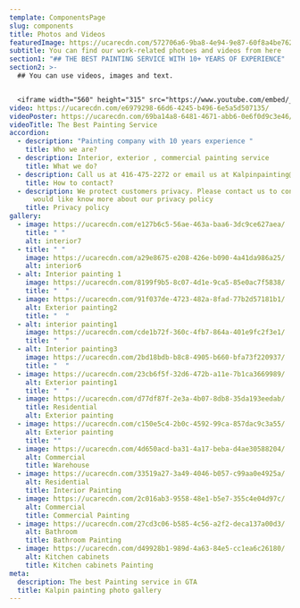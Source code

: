```yaml
---
template: ComponentsPage
slug: components
title: Photos and Videos
featuredImage: https://ucarecdn.com/572706a6-9ba8-4e94-9e87-60f8a4be7622/
subtitle: You can find our work-related photoes and videos from here
section1: "## THE BEST PAINTING SERVICE WITH 10+ YEARS OF EXPERIENCE"
section2: >-
  ## You can use videos, images and text.


  <iframe width="560" height="315" src="https://www.youtube.com/embed/_m2CHvfVK5I" frameborder="0" allow="accelerometer; autoplay; clipboard-write; encrypted-media; gyroscope; picture-in-picture" allowfullscreen></iframe>
video: https://ucarecdn.com/e6979298-66d6-4245-b496-6e5a5d507135/
videoPoster: https://ucarecdn.com/69ba14a8-6481-4671-abb6-0e6f0d9c3e46/
videoTitle: The Best Painting Service
accordion:
  - description: "Painting company with 10 years experience "
    title: Who we are?
  - description: Interior, exterior , commercial painting service
    title: What we do?
  - description: Call us at 416-475-2272 or email us at Kalpinpainting@gmail.com
    title: How to contact?
  - description: We protect customers privacy. Please contact us to consult if you
      would like know more about our privacy policy
    title: Privacy policy
gallery:
  - image: https://ucarecdn.com/e127b6c5-56ae-463a-baa6-3dc9ce627aea/
    title: " "
    alt: interior7
  - title: " "
    image: https://ucarecdn.com/a29e8675-e208-426e-b090-4a41da986a25/
    alt: interior6
  - alt: Interior painting 1
    image: https://ucarecdn.com/8199f9b5-8c07-4d1e-9ca5-85e0ac7f5838/
    title: "  "
  - image: https://ucarecdn.com/91f037de-4723-482a-8fad-77b2d57181b1/
    alt: Exterior painting2
    title: "  "
  - alt: interior painting1
    image: https://ucarecdn.com/cde1b72f-360c-4fb7-864a-401e9fc2f3e1/
    title: "  "
  - alt: Interior painting3
    image: https://ucarecdn.com/2bd18bdb-b8c8-4905-b660-bfa73f220937/
    title: "  "
  - image: https://ucarecdn.com/23cb6f5f-32d6-472b-a11e-7b1ca3669989/
    alt: Exterior painting1
    title: "  "
  - image: https://ucarecdn.com/d77df87f-2e3a-4b07-8db8-35da193eedab/
    title: Residential
    alt: Exterior painting
  - image: https://ucarecdn.com/c150e5c4-2b0c-4592-99ca-857dac9c3a55/
    alt: Exterior painting
    title: ""
  - image: https://ucarecdn.com/4d650acd-ba31-4a17-beba-d4ae30588204/
    alt: Commercial
    title: Warehouse
  - image: https://ucarecdn.com/33519a27-3a49-4046-b057-c99aa0e4925a/
    alt: Residential
    title: Interior Painting
  - image: https://ucarecdn.com/2c016ab3-9558-48e1-b5e7-355c4e04d97c/
    alt: Commercial
    title: Commercial Painting
  - image: https://ucarecdn.com/27cd3c06-b585-4c56-a2f2-deca137a00d3/
    alt: Bathroom
    title: Bathroom Painting
  - image: https://ucarecdn.com/d49928b1-989d-4a63-84e5-cc1ea6c26180/
    alt: Kitchen cabinets
    title: Kitchen cabinets Painting
meta:
  description: The best Painting service in GTA
  title: Kalpin painting photo gallery
---
```


